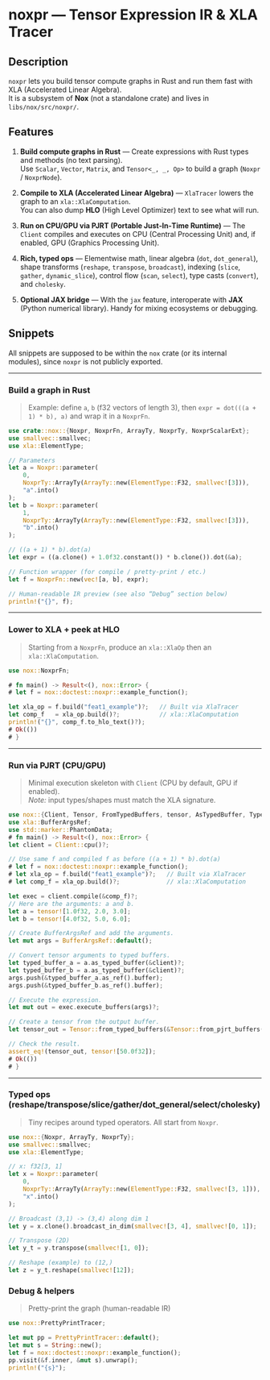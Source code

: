 # noxpr — Tensor Expression IR & XLA Tracer

## Description
`noxpr` lets you build tensor compute graphs in Rust and run them fast with XLA (Accelerated Linear Algebra).  
It is a subsystem of **Nox** (not a standalone crate) and lives in `libs/nox/src/noxpr/`.

## Features

1. **Build compute graphs in Rust** — Create expressions with Rust types and methods (no text parsing).  
   Use `Scalar`, `Vector`, `Matrix`, and `Tensor<_, _, Op>` to build a graph (`Noxpr` / `NoxprNode`). 

2. **Compile to XLA (Accelerated Linear Algebra)** — `XlaTracer` lowers the graph to an `xla::XlaComputation`.  
   You can also dump **HLO** (High Level Optimizer) text to see what will run.  
   
3. **Run on CPU/GPU via PJRT (Portable Just‑In‑Time Runtime)** — The `Client` compiles and executes on CPU (Central Processing Unit) and, if enabled, GPU (Graphics Processing Unit).  
   
4. **Rich, typed ops** — Elementwise math, linear algebra (`dot`, `dot_general`), shape transforms (`reshape`, `transpose`, `broadcast`), indexing (`slice`, `gather`, `dynamic_slice`), control flow (`scan`, `select`), type casts (`convert`), and `cholesky`.  

5. **Optional JAX bridge** — With the `jax` feature, interoperate with **JAX** (Python numerical library). Handy for mixing ecosystems or debugging.

## Snippets
All snippets are supposed to be within the `nox` crate (or its internal modules), since `noxpr` is not publicly exported.

---

###  Build a graph in Rust

> Example: define `a`, `b` (f32 vectors of length 3), then `expr = dot(((a + 1) * b), a)` and wrap it in a `NoxprFn`.

```rust
use crate::nox::{Noxpr, NoxprFn, ArrayTy, NoxprTy, NoxprScalarExt};
use smallvec::smallvec;
use xla::ElementType;

// Parameters
let a = Noxpr::parameter(
    0,
    NoxprTy::ArrayTy(ArrayTy::new(ElementType::F32, smallvec![3])),
    "a".into()
);
let b = Noxpr::parameter(
    1,
    NoxprTy::ArrayTy(ArrayTy::new(ElementType::F32, smallvec![3])),
    "b".into()
);

// ((a + 1) * b).dot(a)
let expr = ((a.clone() + 1.0f32.constant()) * b.clone()).dot(&a);

// Function wrapper (for compile / pretty-print / etc.)
let f = NoxprFn::new(vec![a, b], expr);

// Human-readable IR preview (see also “Debug” section below)
println!("{}", f);
```

---

### Lower to XLA + peek at HLO

> Starting from a `NoxprFn`, produce an `xla::XlaOp` then an `xla::XlaComputation`.  

```rust
use nox::NoxprFn;

# fn main() -> Result<(), nox::Error> {
# let f = nox::doctest::noxpr::example_function();

let xla_op = f.build("feat1_example")?;   // Built via XlaTracer
let comp_f   = xla_op.build()?;           // xla::XlaComputation
println!("{}", comp_f.to_hlo_text()?);
# Ok(())
# }
```

---

### Run via PJRT (CPU/GPU)

> Minimal execution skeleton with `Client` (CPU by default, GPU if enabled).  
> *Note:* input types/shapes must match the XLA signature.

```rust
use nox::{Client, Tensor, FromTypedBuffers, tensor, AsTypedBuffer, TypedBuffer};
use xla::BufferArgsRef;
use std::marker::PhantomData;
# fn main() -> Result<(), nox::Error> {
let client = Client::cpu()?;

// Use same f and compiled f as before ((a + 1) * b).dot(a)
# let f = nox::doctest::noxpr::example_function();
# let xla_op = f.build("feat1_example")?;   // Built via XlaTracer
# let comp_f = xla_op.build()?;             // xla::XlaComputation

let exec = client.compile(&comp_f)?;
// Here are the arguments: a and b.
let a = tensor![1.0f32, 2.0, 3.0];
let b = tensor![4.0f32, 5.0, 6.0];

// Create BufferArgsRef and add the arguments.
let mut args = BufferArgsRef::default();

// Convert tensor arguments to typed buffers.
let typed_buffer_a = a.as_typed_buffer(&client)?;
let typed_buffer_b = a.as_typed_buffer(&client)?;
args.push(&typed_buffer_a.as_ref().buffer);
args.push(&typed_buffer_b.as_ref().buffer);

// Execute the expression.
let mut out = exec.execute_buffers(args)?;

// Create a tensor from the output buffer.
let tensor_out = Tensor::from_typed_buffers(&Tensor::from_pjrt_buffers(&mut out))?;

// Check the result.
assert_eq!(tensor_out, tensor![50.0f32]);
# Ok(())
# }
```

---

### Typed ops (reshape/transpose/slice/gather/dot_general/select/cholesky)

> Tiny recipes around typed operators. All start from `Noxpr`.

```rust
use nox::{Noxpr, ArrayTy, NoxprTy};
use smallvec::smallvec;
use xla::ElementType;

// x: f32[3, 1]
let x = Noxpr::parameter(
    0,
    NoxprTy::ArrayTy(ArrayTy::new(ElementType::F32, smallvec![3, 1])),
    "x".into()
);

// Broadcast (3,1) -> (3,4) along dim 1
let y = x.clone().broadcast_in_dim(smallvec![3, 4], smallvec![0, 1]);

// Transpose (2D)
let y_t = y.transpose(smallvec![1, 0]);

// Reshape (example) to (12,)
let z = y_t.reshape(smallvec![12]);
```

### Debug & helpers

> Pretty-print the graph (human-readable IR)

```rust
use nox::PrettyPrintTracer;

let mut pp = PrettyPrintTracer::default();
let mut s = String::new();
let f = nox::doctest::noxpr::example_function();
pp.visit(&f.inner, &mut s).unwrap();
println!("{s}");
```
